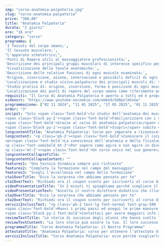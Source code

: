 ```yaml
---
img: "corso-anatomia-palpatoria.jpg"
slug: "corso-anatomia-palpatoria"
price: "380,00"
title: "Anatomia Palpatoria"
durata: "2 giorni"
ore: "16 ore"
category: "corso"
programma: [
'I Tessuti del corpo umano;',
'Il tessuto muscolare;',
"L'apparato scheletrico;",
'Punti di Repere utili al massaggiatore professionista;',
'Descrizione dei principali gruppi muscolari di interesse specifico per il massaggiatore professionista;',
'Visualizzazione delle tavole anatomiche;',
'Descrizione delle relative funzioni di ogni muscolo esaminato;',
'Origine, inserzione, azione, innervazione e possibili deficit di ogni muscolo esaminato;',
'Localizzazione e studio visivo-palpatorio dei principali muscoli di: tronco, arto superiore, bacino e arto inferiore;',
'Studio pratico di: origine, inserzione, forma e posizione di ogni muscolo trattato;',
'Localizzazione dei punti di repere del corpo umano come riferimento per il massaggiatore professionista.']
requisiti: "Il Corso di Anatomia Palpatoria è aperto a tutti ed è propedeutico per il Corso di Taping Elastico e per il Diploma Nazionale in Tecniche Avanzate di Massaggio."
videosrc: "https://www.youtube-nocookie.com/embed/U40pnlmVxGw"
programmazione: ["02 11 2024", "11 01 2025", "17 05 2025", "01 11 2025"]
order: "3"  
incipit: "Solo <span class='font-bold'>lo studio dell’anatomia dei muscoli</span>, della loro struttura e delle loro azioni primarie <span class='font-bold'>ci può consentire di lavorare con la giusta consapevolezza sul corpo delle persone.</span>
<span class='block py-2'><span class='font-bold'>Familiarizzare con i muscoli è il primo step per fare la differenza nel lavoro di massaggiatore</span> e operatore del benessere.</span>
<span class='font-bold'>Grazie al corso di anatomia palpatoria</span> e al suo approccio “learn by doing” <span class='font-bold'>imparerai a riconoscere i muscoli al tatto per poterli maneggiare in caso di affaticamento</span>, con l’obiettivo di riportarli nella dimensione più giusta e metterli in condizione di tornare a fare movimenti corretti.
<span class='block py-2'><span class='font-bold'>Scopri</span> subito <span class='font-bold'>la sorpresa che ti abbiamo riservato</span> per accedere al corso anatomia palpatoria</span>"
longcontentTitle: "Anatomia Palpatoria: Corso per imparare a riconoscere l’anatomia dei muscoli"  
longcontent: "<p class='pb-2'><span class='font-bold'>Conoscere il corpo umano</span>, la sua struttura, le sue reazioni, i suoi bisogni, <span class='font-bold'>è fondamentale per ogni massaggiatore</span>. Ogni gesto, ogni massaggio, ogni manovra deve essere guidata dalla consapevolezza di ciò che si sta facendo e di ciò che si vuole ottenere.</p>
<p><span class='font-bold'>La conoscenza dell'anatomia e della fisiologia umana</span> è anche una <span class='font-bold'>garanzia di serietà e professionalità</span> dell'operatore nei confronti della persona che si prende cura.</p>
<p class='font-semibold mt-3'>Per sapere come agire o non agire in diverse situazioni è necessario avere una conoscenza approfondita della fisiologia del corpo umano. <span class='font-bold'>Questa conoscenza la puoi acquisire con il nostro Corso Anatomia Palpatoria.</span></p>
<p class='mt-2'><span class='font-bold'>Un corso unico nel suo genere</span>, che prevede anche momenti di grande divertimento, <span class='font-bold'>in cui</span> oltre ad apprendere nozioni teoriche di circa 100 muscoli in modo semplice, <span class='font-bold'>prenderai parte a numerose lezioni interattive e dinamiche</span> che hanno l’obiettivo di farti memorizzare bene i muscoli del corpo umano.</p>"
longcontentCollapseTitle: ""
longcontentCollapseContent: ""
features1: "Una tecnica dinamica sempre più richiesta"
features2: "Completa la formazione nel campo del massaggio"
features3: "Scegli l’eccellenza nel campo della formazione"  
cta1OverTitle: "Ecco la sorpresa che abbiamo pensato per te"
cta1OverText: "Richiedi ora il coupon sconto per iscriverti al corso di anatomia palpatoria"
videoPresentationTitle: "In 2 minuti ti spieghiamo perché scegliere il corso di anatomia palpatoria"
videoPresentationText: "Ascolta il nostro direttore didattico che illustra i vantaggi di scegliere il corso di anatomia palpatoria."
cta2OverTitle: "Ecco la sorpresa che abbiamo pensato per te"
cta2OverText: "Richiedi ora il coupon sconto per iscriverti al corso di anatomia palpatoria"
serviziInclusiText: "<p class='pb-2 text-lg font-normal text-gray-500 lg:text-xl sm:px-16 lg:px-48 text-justify'>  
<span class='font-bold'>Muovi i primi passi ed esegui le prime manovre nel mondo del massaggio. Impara a padroneggiare i muscoli</span> per liberarli da ogni fatica. <span class='font-bold'>Acquisisci la giusta consapevolezza per lavorare sul corpo delle persone e fare la differenza nel tuo lavoro.</span>
<span class='block py-2 font-bold'>Contattaci per avere maggiori info sul nostro corso di anatomia palpatoria. Ad aspettarti, una fantastica sorpresa.</span></p>"
reviewTextTitle: "Le storie di successo degli alunni che hanno scelto la nostra scuola di massaggio"        
reviewTextContent: "La loro storia può essere la tua. Il loro successo puoi ottenerlo anche tu.<span class='block py-2'>Cosa aspetti? Scegli anche tu di essere finalmente felice del lavoro che scegli.</span>"
programmaTitle: "Corso Anatomia Palpatoria: il Nostro Programma" 
attestatoTitle: "Anatomia Palpatoria: corso per ottenere l’attestato di specializzazione"
serviziInclusiTitle: "Corso Anatomia Palpatoria: ecco perché sceglierlo"
---
```


